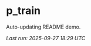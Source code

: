 # p_train

Auto-updating README demo.

<!--START_SECTION:status-->
_Last run: 2025-09-27 18:29 UTC_
<!--END_SECTION:status-->






























































































































































































































































































































































































































































































































































































































































































































































































































